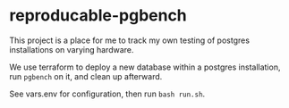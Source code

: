 # reproducable-pgbench

This project is a place for me to track my own testing of postgres installations on varying hardware.

We use terraform to deploy a new database within a postgres installation, run `pgbench` on it, and clean up afterward.

See vars.env for configuration, then run `bash run.sh`.
